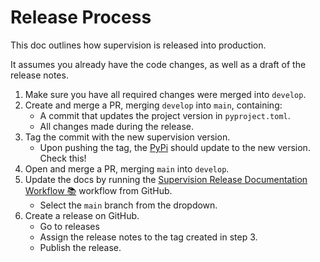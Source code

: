 # Release Process

This doc outlines how supervision is released into production.

It assumes you already have the code changes, as well as a draft of the release notes.

1. Make sure you have all required changes were merged into `develop`.
2. Create and merge a PR, merging `develop` into `main`, containing:
   - A commit that updates the project version in `pyproject.toml`.
   - All changes made during the release.
3. Tag the commit with the new supervision version.
   - Upon pushing the tag, the [PyPi](https://pypi.org/project/supervision/) should update to the new version. Check this!
4. Open and merge a PR, merging `main` into `develop`.
5. Update the docs by running the [Supervision Release Documentation Workflow 📚](https://github.com/roboflow/supervision/actions/workflows/publish-release-docs.yml) workflow from GitHub.
    - Select the `main` branch from the dropdown.
6. Create a release on GitHub.
   - Go to releases
   - Assign the release notes to the tag created in step 3.
   - Publish the release.
